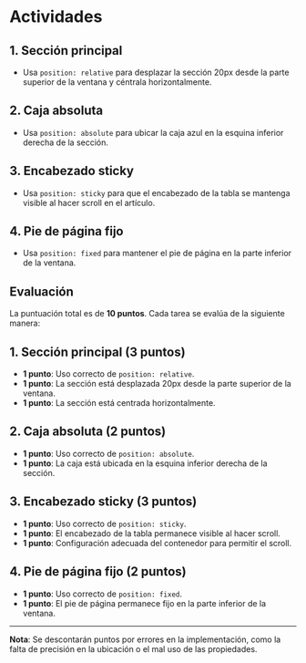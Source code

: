 # Actividades

## 1. Sección principal

- Usa `position: relative` para desplazar la sección 20px desde la parte superior de la ventana y céntrala horizontalmente.

## 2. Caja absoluta

- Usa `position: absolute` para ubicar la caja azul en la esquina inferior derecha de la sección.

## 3. Encabezado sticky

- Usa `position: sticky` para que el encabezado de la tabla se mantenga visible al hacer scroll en el artículo.

## 4. Pie de página fijo

- Usa `position: fixed` para mantener el pie de página en la parte inferior de la ventana.

## Evaluación

La puntuación total es de **10 puntos**. Cada tarea se evalúa de la siguiente manera:

## 1. Sección principal (3 puntos)

- **1 punto**: Uso correcto de `position: relative`.
- **1 punto**: La sección está desplazada 20px desde la parte superior de la ventana.
- **1 punto**: La sección está centrada horizontalmente.

## 2. Caja absoluta (2 puntos)

- **1 punto**: Uso correcto de `position: absolute`.
- **1 punto**: La caja está ubicada en la esquina inferior derecha de la sección.

## 3. Encabezado sticky (3 puntos)

- **1 punto**: Uso correcto de `position: sticky`.
- **1 punto**: El encabezado de la tabla permanece visible al hacer scroll.
- **1 punto**: Configuración adecuada del contenedor para permitir el scroll.

## 4. Pie de página fijo (2 puntos)

- **1 punto**: Uso correcto de `position: fixed`.
- **1 punto**: El pie de página permanece fijo en la parte inferior de la ventana.

---

**Nota**: Se descontarán puntos por errores en la implementación, como la falta de precisión en la ubicación o el mal uso de las propiedades.
